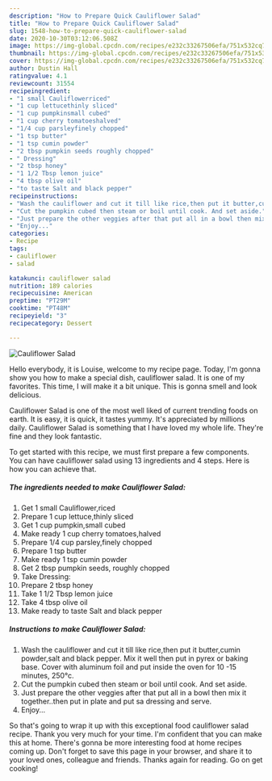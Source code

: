 ```yaml
---
description: "How to Prepare Quick Cauliflower Salad"
title: "How to Prepare Quick Cauliflower Salad"
slug: 1548-how-to-prepare-quick-cauliflower-salad
date: 2020-10-30T03:12:06.508Z
image: https://img-global.cpcdn.com/recipes/e232c33267506efa/751x532cq70/cauliflower-salad-recipe-main-photo.jpg
thumbnail: https://img-global.cpcdn.com/recipes/e232c33267506efa/751x532cq70/cauliflower-salad-recipe-main-photo.jpg
cover: https://img-global.cpcdn.com/recipes/e232c33267506efa/751x532cq70/cauliflower-salad-recipe-main-photo.jpg
author: Dustin Hall
ratingvalue: 4.1
reviewcount: 31554
recipeingredient:
- "1 small Cauliflowerriced"
- "1 cup lettucethinly sliced"
- "1 cup pumpkinsmall cubed"
- "1 cup cherry tomatoeshalved"
- "1/4 cup parsleyfinely chopped"
- "1 tsp butter"
- "1 tsp cumin powder"
- "2 tbsp pumpkin seeds roughly chopped"
- " Dressing"
- "2 tbsp honey"
- "1 1/2 Tbsp lemon juice"
- "4 tbsp olive oil"
- "to taste Salt and black pepper"
recipeinstructions:
- "Wash the cauliflower and cut it till like rice,then put it butter,cumin powder,salt and black pepper. Mix it well then put in pyrex or baking base. Cover with aluminum foil and put inside the oven for 10 -15 minutes, 250°c."
- "Cut the pumpkin cubed then steam or boil until cook. And set aside."
- "Just prepare the other veggies after that put all in a bowl then mix it together..then put in plate and put sa dressing and serve."
- "Enjoy..."
categories:
- Recipe
tags:
- cauliflower
- salad

katakunci: cauliflower salad 
nutrition: 189 calories
recipecuisine: American
preptime: "PT29M"
cooktime: "PT48M"
recipeyield: "3"
recipecategory: Dessert

---
```



![Cauliflower Salad](https://img-global.cpcdn.com/recipes/e232c33267506efa/751x532cq70/cauliflower-salad-recipe-main-photo.jpg)

Hello everybody, it is Louise, welcome to my recipe page. Today, I'm gonna show you how to make a special dish, cauliflower salad. It is one of my favorites. This time, I will make it a bit unique. This is gonna smell and look delicious.

Cauliflower Salad is one of the most well liked of current trending foods on earth. It is easy, it is quick, it tastes yummy. It's appreciated by millions daily. Cauliflower Salad is something that I have loved my whole life. They're fine and they look fantastic.




To get started with this recipe, we must first prepare a few components. You can have cauliflower salad using 13 ingredients and 4 steps. Here is how you can achieve that.

<!--inarticleads1-->

##### The ingredients needed to make Cauliflower Salad:

1. Get 1 small Cauliflower,riced
1. Prepare 1 cup lettuce,thinly sliced
1. Get 1 cup pumpkin,small cubed
1. Make ready 1 cup cherry tomatoes,halved
1. Prepare 1/4 cup parsley,finely chopped
1. Prepare 1 tsp butter
1. Make ready 1 tsp cumin powder
1. Get 2 tbsp pumpkin seeds, roughly chopped
1. Take  Dressing:
1. Prepare 2 tbsp honey
1. Take 1 1/2 Tbsp lemon juice
1. Take 4 tbsp olive oil
1. Make ready to taste Salt and black pepper




<!--inarticleads2-->

##### Instructions to make Cauliflower Salad:

1. Wash the cauliflower and cut it till like rice,then put it butter,cumin powder,salt and black pepper. Mix it well then put in pyrex or baking base. Cover with aluminum foil and put inside the oven for 10 -15 minutes, 250°c.
1. Cut the pumpkin cubed then steam or boil until cook. And set aside.
1. Just prepare the other veggies after that put all in a bowl then mix it together..then put in plate and put sa dressing and serve.
1. Enjoy...




So that's going to wrap it up with this exceptional food cauliflower salad recipe. Thank you very much for your time. I'm confident that you can make this at home. There's gonna be more interesting food at home recipes coming up. Don't forget to save this page in your browser, and share it to your loved ones, colleague and friends. Thanks again for reading. Go on get cooking!
